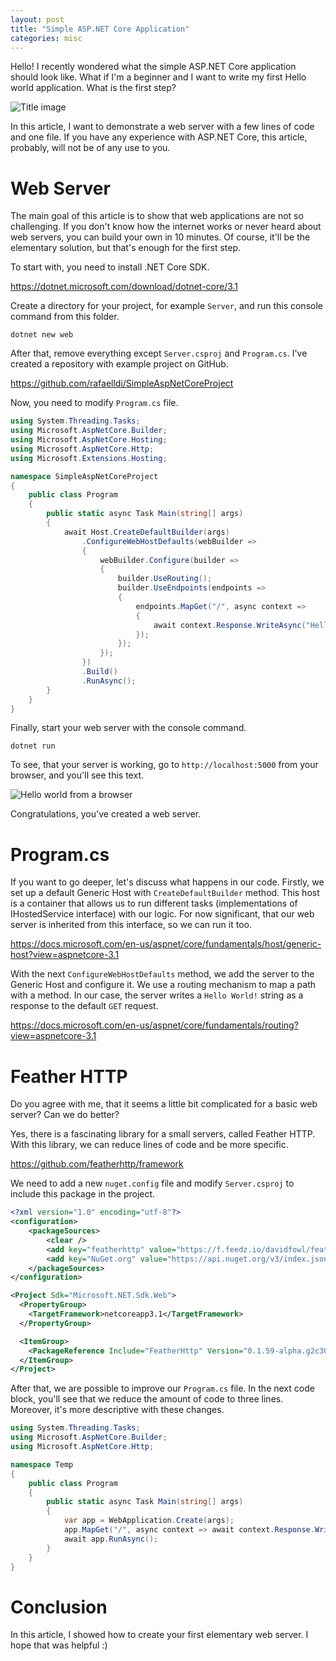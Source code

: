 ```yaml
---
layout: post
title: "Simple ASP.NET Core Application"
categories: misc
---
```


Hello! I recently wondered what the simple ASP.NET Core application should look like. What if I'm a beginner and I want to write my first Hello world application. What is the first step? 

![Title image](https://raw.githubusercontent.com/rafaelldi/rafaelldi.github.io/master/images/2020-06-22-SimpleAspNetCoreApplication/simple-asp-net-core-application-img.jpg)

In this article, I want to demonstrate a web server with a few lines of code and one file. If you have any experience with ASP.NET Core, this article, probably, will not be of any use to you.

# Web Server 
The main goal of this article is to show that web applications are not so challenging. If you don't know how the internet works or never heard about web servers, you can build your own in 10 minutes. Of course, it'll be the elementary solution, but that's enough for the first step.

To start with, you need to install .NET Core SDK. 

https://dotnet.microsoft.com/download/dotnet-core/3.1

Create a directory for your project, for example `Server`, and run this console command from this folder.

```
dotnet new web
```

After that, remove everything except `Server.csproj` and `Program.cs`. I've created a repository with example project on GitHub.

https://github.com/rafaelldi/SimpleAspNetCoreProject

Now, you need to modify `Program.cs` file. 

```c#
using System.Threading.Tasks;
using Microsoft.AspNetCore.Builder;
using Microsoft.AspNetCore.Hosting;
using Microsoft.AspNetCore.Http;
using Microsoft.Extensions.Hosting;

namespace SimpleAspNetCoreProject
{
    public class Program
    {
        public static async Task Main(string[] args)
        {
            await Host.CreateDefaultBuilder(args)
                .ConfigureWebHostDefaults(webBuilder =>
                {
                    webBuilder.Configure(builder =>
                    {
                        builder.UseRouting();
                        builder.UseEndpoints(endpoints =>
                        {
                            endpoints.MapGet("/", async context =>
                            {
                                await context.Response.WriteAsync("Hello World!");
                            });
                        });
                    });
                })
                .Build()
                .RunAsync();
        }
    }
}
```

Finally, start your web server with the console command.

```
dotnet run
```

To see, that your server is working, go to `http://localhost:5000` from your browser, and you'll see this text.

![Hello world from a browser](https://raw.githubusercontent.com/rafaelldi/rafaelldi.github.io/master/images/2020-06-22-SimpleAspNetCoreApplication/hello-world-app.png)

Congratulations, you've created a web server.

# Program.cs
If you want to go deeper, let's discuss what happens in our code. Firstly, we set up a default Generic Host with `CreateDefaultBuilder` method. This host is a container that allows us to run different tasks (implementations of IHostedService interface) with our logic. For now significant, that our web server is inherited from this interface, so we can run it too. 

https://docs.microsoft.com/en-us/aspnet/core/fundamentals/host/generic-host?view=aspnetcore-3.1

With the next `ConfigureWebHostDefaults` method, we add the server to the Generic Host and configure it. We use a routing mechanism to map a path with a method. In our case, the server writes a `Hello World!` string as a response to the default `GET` request.

https://docs.microsoft.com/en-us/aspnet/core/fundamentals/routing?view=aspnetcore-3.1

# Feather HTTP
Do you agree with me, that it seems a little bit complicated for a basic web server? Can we do better?

Yes, there is a fascinating library for a small servers, called Feather HTTP. With this library, we can reduce lines of code and be more specific.

https://github.com/featherhttp/framework

We need to add a new `nuget.config` file and modify `Server.csproj` to include this package in the project.

```xml
<?xml version="1.0" encoding="utf-8"?>
<configuration>
    <packageSources>
        <clear />
        <add key="featherhttp" value="https://f.feedz.io/davidfowl/featherhttp/nuget/index.json" />
        <add key="NuGet.org" value="https://api.nuget.org/v3/index.json" />
    </packageSources>
</configuration>
```

```xml
<Project Sdk="Microsoft.NET.Sdk.Web">
  <PropertyGroup>
    <TargetFramework>netcoreapp3.1</TargetFramework>
  </PropertyGroup>

  <ItemGroup>
    <PackageReference Include="FeatherHttp" Version="0.1.59-alpha.g2c306f941a" />
  </ItemGroup>
</Project>
```

After that, we are possible to improve our `Program.cs` file. In the next code block, you'll see that we reduce the amount of code to three lines. Moreover, it's more descriptive with these changes. 

```c#
using System.Threading.Tasks;
using Microsoft.AspNetCore.Builder;
using Microsoft.AspNetCore.Http;

namespace Temp
{
    public class Program
    {
        public static async Task Main(string[] args)
        {
            var app = WebApplication.Create(args);
            app.MapGet("/", async context => await context.Response.WriteAsync("Hello World!"));
            await app.RunAsync();
        }
    }
}
```

# Conclusion
In this article, I showed how to create your first elementary web server. I hope that was helpful :)
